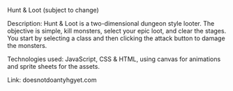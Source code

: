 Hunt & Loot (subject to change)

Description: Hunt & Loot is a two-dimensional dungeon style looter. The objective is simple, kill monsters, select your epic loot, and clear the stages. You start by selecting a class and then clicking the attack button to damage the monsters.

Technologies used: JavaScript, CSS & HTML, using canvas for animations and sprite sheets for the assets.

Link: doesnotdoantyhgyet.com
